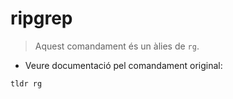 # ripgrep

> Aquest comandament és un àlies de `rg`.

- Veure documentació pel comandament original:

`tldr rg`
